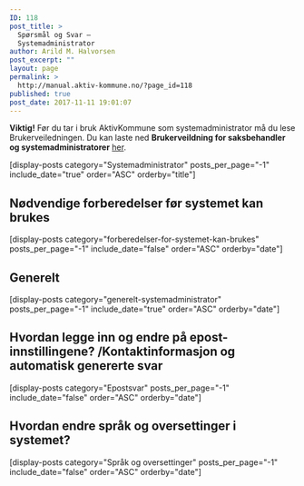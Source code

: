 ```yaml
---
ID: 118
post_title: >
  Spørsmål og Svar –
  Systemadministrator
author: Arild M. Halvorsen
post_excerpt: ""
layout: page
permalink: >
  http://manual.aktiv-kommune.no/?page_id=118
published: true
post_date: 2017-11-11 19:01:07
---
```

**Viktig!** Før du tar i bruk AktivKommune som systemadministrator må du lese Brukerveiledningen.
Du kan laste ned **Brukerveildning for saksbehandler og systemadministratorer** [her](http://manual.aktiv-kommune.no/wp-content/uploads/2017/12/brukerveiledning_administratorer_saksbehandlere_v_1-3.pdf).

[display-posts category="Systemadministrator" posts_per_page="-1" include_date="true" order="ASC" orderby="title"]


## Nødvendige forberedelser før systemet kan brukes 
[display-posts category="forberedelser-for-systemet-kan-brukes" posts_per_page="-1" include_date="false" order="ASC" orderby="date"]


## Generelt
[display-posts category="generelt-systemadministrator" posts_per_page="-1" include_date="true" order="ASC" orderby="date"]


## Hvordan legge inn og endre på epost-innstillingene? /Kontaktinformasjon og automatisk genererte svar
[display-posts category="Epostsvar" posts_per_page="-1" include_date="false" order="ASC" orderby="date"]


## Hvordan endre språk og oversettinger i systemet? 
[display-posts category="Språk og oversettinger" posts_per_page="-1" include_date="false" order="ASC" orderby="date"]